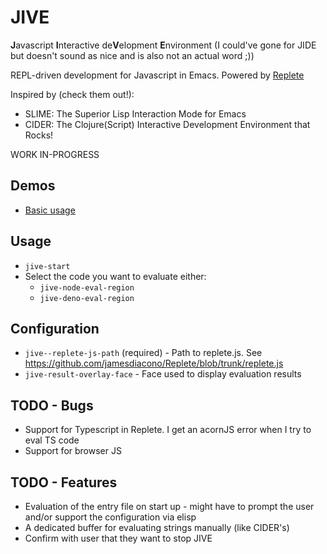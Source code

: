 # JIVE
**J**avascript **I**nteractive de**V**elopment **E**nvironment (I could've gone for JIDE but doesn't sound as nice and is also not an actual word ;))

REPL-driven development for Javascript in Emacs. Powered by [Replete](https://github.com/jamesdiacono/Replete)

Inspired by (check them out!):
* SLIME: The Superior Lisp Interaction Mode for Emacs
* CIDER: The Clojure(Script) Interactive Development Environment that Rocks!

WORK IN-PROGRESS

## Demos
* [Basic usage](https://github.com/anonimitoraf/jive/blob/main/demos/jive-demo-1.gif)

## Usage
* `jive-start`
* Select the code you want to evaluate either:
    * `jive-node-eval-region`
    * `jive-deno-eval-region`

## Configuration
* `jive--replete-js-path` (required) - Path to replete.js. See https://github.com/jamesdiacono/Replete/blob/trunk/replete.js
* `jive-result-overlay-face` - Face used to display evaluation results

## TODO - Bugs
* Support for Typescript in Replete. I get an acornJS error when I try to eval TS code
* Support for browser JS

## TODO - Features
* Evaluation of the entry file on start up - might have to prompt the user and/or support the configuration via elisp
* A dedicated buffer for evaluating strings manually (like CIDER's)
* Confirm with user that they want to stop JIVE
